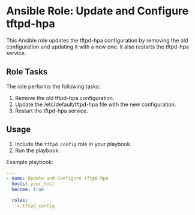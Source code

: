 # Ansible Role: Update and Configure tftpd-hpa

This Ansible role updates the tftpd-hpa configuration by removing the old configuration and updating it with a new one. It also restarts the tftpd-hpa service.

## Role Tasks

The role performs the following tasks:

1. Remove the old tftpd-hpa configuration.
2. Update the /etc/default/tftpd-hpa file with the new configuration.
3. Restart the tftpd-hpa service.

## Usage

1. Include the `tftpd_config` role in your playbook.
2. Run the playbook.

Example playbook:

```yaml
---
- name: Update and Configure tftpd-hpa
  hosts: your_host
  become: true

  roles:
    - tftpd_config
```